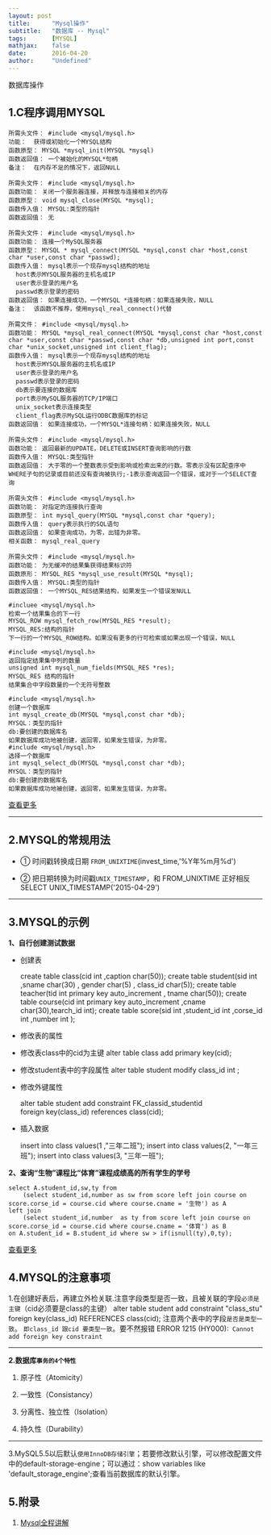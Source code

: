 ```yaml
---
layout: post
title:      "Mysql操作"
subtitle:   "数据库 -- Mysql"
tags:       [MYSQL]
mathjax:    false
date:       2016-04-20
author:     "Undefined"
---
```


数据库操作

## 1.C程序调用MYSQL

	所需头文件： #include <mysql/mysql.h>
	功能：  获得或初始化一个MYSQL结构
	函数原型： MYSQL *mysql_init(MYSQL *mysql)
	函数返回值： 一个被始化的MYSQL*句柄
	备注：  在内存不足的情况下，返回NULL
	
	所需头文件： #include <mysql/mysql.h>
	函数功能： 关闭一个服务器连接，并释放与连接相关的内存
	函数原型： void mysql_close(MYSQL *mysql);
	函数传入值： MYSQL:类型的指针
	函数返回值： 无
	
	所需头文件： #include <mysql/mysql.h>
	函数功能： 连接一个MySQL服务器
	函数原型： MYSQL * mysql_connect(MYSQL *mysql,const char *host,const char *user,const char *passwd);
	函数传入值： mysql表示一个现存mysql结构的地址
	  host表示MYSQL服务器的主机名或IP
	  user表示登录的用户名
	  passwd表示登录的密码
	函数返回值： 如果连接成功，一个MYSQL *连接句柄：如果连接失败，NULL
	备注：  该函数不推荐，使用mysql_real_connect()代替
	
	所需文件： #include <mysql/mysql.h>
	函数功能： MYSQL *mysql_real_connect(MYSQL *mysql,const char *host,const char *user,const char *passwd,const char *db,unsigned int port,const char *unix_socket,unsigned int client_flag);
	函数传入值： mysql表示一个现存mysql结构的地址
	  host表示MYSQL服务器的主机名或IP
	  user表示登录的用户名
	  passwd表示登录的密码
	  db表示要连接的数据库
	  port表示MySQL服务器的TCP/IP端口
	  unix_socket表示连接类型
	  client_flag表示MySQL运行ODBC数据库的标记
	函数返回值： 如果连接成功，一个MYSQL*连接句柄：如果连接失败，NULL
	
	所需头文件： #include <mysql/mysql.h>
	函数功能： 返回最新的UPDATE，DELETE或INSERT查询影响的行数
	函数传入值： MYSQL:类型指针
	函数返回值： 大于零的一个整数表示受到影响或检索出来的行数。零表示没有区配查序中WHERE子句的记录或目前还没有查询被执行;-1表示查询返回一个错误，或对于一个SELECT查询
	
	所需头文件： #include <mysql/mysql.h>
	函数功能： 对指定的连接执行查询
	函数原型： int mysql_query(MYSQL *mysql,const char *query);
	函数传入值： query表示执行的SQL语句
	函数返回值： 如果查询成功，为零，出错为非零。
	相关函数： mysql_real_query
	
	所需头文件： #include <mysql/mysql.h>
	函数功能： 为无缓冲的结果集获得结果标识符
	函数原形： MYSQL_RES *mysql_use_result(MYSQL *mysql);
	函数传入值： MYSQL:类型的指针
	函数返回值： 一个MYSQL_RES结果结构，如果发生一个错误发NULL
	
	#incluee <mysql/mysql.h>
	检索一个结果集合的下一行
	MYSQL_ROW mysql_fetch_row(MYSQL_RES *result);
	MYSQL_RES:结构的指针
	下一行的一个MYSQL_ROW结构。如果没有更多的行可检索或如果出现一个错误，NULL
	
	#include <mysql/mysql.h>
	返回指定结果集中列的数量
	unsigned int mysql_num_fields(MYSQL_RES *res);
	MYSQL_RES 结构的指针
	结果集合中字段数量的一个无符号整数
	
	#include <mysql/mysql.h>
	创建一个数据库
	int mysql_create_db(MYSQL *mysql,const char *db);
	MYSQL：类型的指针
	db:要创建的数据库名
	如果数据库成功地被创建，返回零，如果发生错误，为非零。
	#include <mysql/mysql.h>
	选择一个数据库
	int mysql_select_db(MYSQL *mysql,const char *db);
	MYSQL：类型的指针
	db:要创建的数据库名
	如果数据库成功地被创建，返回零，如果发生错误，为非零。

[查看更多](http://www.cnblogs.com/nliao/archive/2010/09/09/1822660.html)


---

## 2.MYSQL的常规用法


+ ① 时间戳转换成日期  `FROM_UNIXTIME`(invest_time,'%Y年%m月%d') 

+ ② 把日期转换为时间戳`UNIX_TIMESTAMP`，和 FROM_UNIXTIME 正好相反  SELECT UNIX_TIMESTAMP('2015-04-29')


---

## 3.MYSQL的示例

**1、自行创建测试数据**

+ 创建表

	create table class(cid int ,caption char(50));
	create table student(sid int ,sname char(30) , gender char(5) , class_id  char(5));
	create table teacher(tid int primary key auto_increment , tname char(50));
	create table course(cid int primary key auto_increment ,cname char(30),tearch_id int);
	create table score(sid int ,student_id int ,corse_id int ,number int );

+ 修改表的属性

+ 修改表class中的cid为主键  alter table class add primary key(cid);

+ 修改student表中的字段属性 alter table student modify  class_id int ;

+ 修改外键属性 

	alter table student add   constraint   FK_classid_studentid  
	foreign key(class_id) references  class(cid); 

+ 插入数据

	insert into class values(1 ,"三年二班");
	insert into class values(2, "一年三班");
	insert into class values(3, "三年一班");

**2、查询“生物”课程比“体育”课程成绩高的所有学生的学号**

	select A.student_id,sw,ty from
		(select student_id,number as sw from score left join course on score.corse_id = course.cid where course.cname = '生物') as A
	left join
		(select student_id,number  as ty from score left join course on score.corse_id = course.cid where course.cname = '体育') as B
	on A.student_id = B.student_id where sw > if(isnull(ty),0,ty);

[查看更多](http://www.cnblogs.com/pythonxiaohu/p/5749864.html#)



## 4.MYSQL的注意事项

1.在创建好表后，再建立外检关联.注意字段类型是否一致，且被关联的字段`必须是主键`（cid必须要是class的主键）
alter table student add constraint "class_stu" foreign key(class_id) REFERENCES class(cid); 
注意两个表中的字段`是否是类型一致`。 `即class_id 跟cid 要类型一致`。要不然报错
ERROR 1215 (HY000):` Cannot add foreign key constraint`

---


**2.数据库`事务的4个特性`**

1. 原子性（Atomicity）

2. 一致性（Consistancy）

3. 分离性、独立性（Isolation）

4. 持久性（Durability）

---


3.MySQL5.5以后默认`使用InnoDB存储引擎`；若要修改默认引擎，可以修改配置文件中的default-storage-engine；可以通过：show variables like 'default_storage_engine';查看当前数据库的默认引擎。


## 5.附录

1. [Mysql全程讲解](http://blog.csdn.net/aisemi/article/details/55271641?locationNum=10&fps=1)



